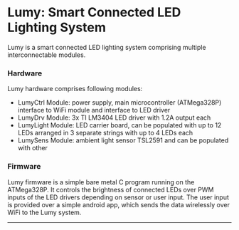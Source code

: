 Lumy: Smart Connected LED Lighting System
======

Lumy is a smart connected LED lighting system comprising multiple interconnectable modules.


### Hardware

Lumy hardware comprises following modules:

- LumyCtrl Module: power supply, main microcontroller (ATMega328P) interface to WiFi module and interface to LED driver
- LumyDrv Module: 3x TI LM3404 LED driver with 1.2A output each
- LumyLight Module: LED carrier board, can be populated with up to 12 LEDs arranged in 3 separate strings with up to 4 LEDs each
- LumySens Module: ambient light sensor TSL2591 and can be populated with other 


### Firmware

Lumy firmware is a simple bare metal C program running on the ATMega328P. It controls the brightness of connected LEDs over PWM inputs of the LED drivers
depending on sensor or user input. The user input is provided over a simple android app, which sends the data wirelessly over WiFi to the Lumy system.


---

